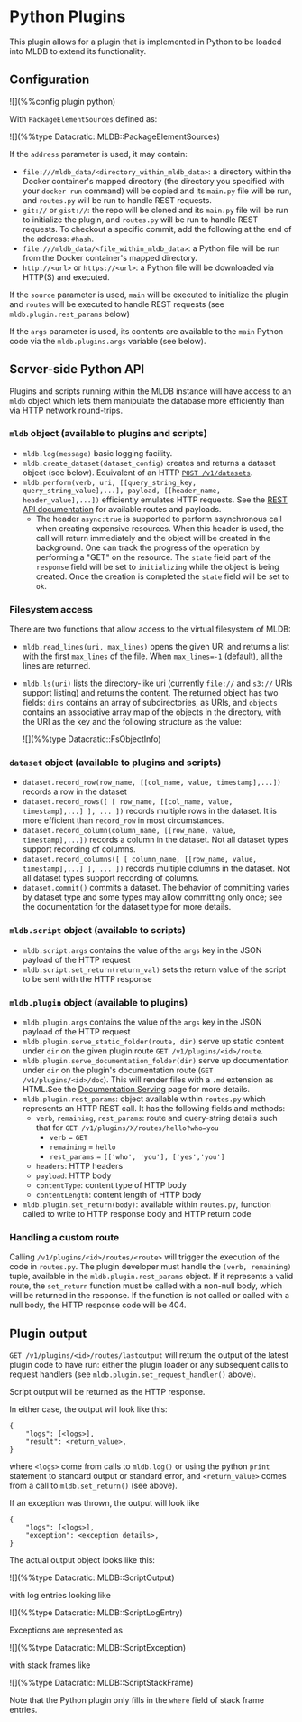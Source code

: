 # Python Plugins

This plugin allows for a plugin that is implemented in Python to be loaded
into MLDB to extend its functionality.

## Configuration

![](%%config plugin python)

With `PackageElementSources` defined as:

![](%%type Datacratic::MLDB::PackageElementSources)

If the `address` parameter is used, it may contain:

* `file:///mldb_data/<directory_within_mldb_data>`: a directory within the Docker container's mapped directory (the directory you specified with your `docker run` command) will be copied and its `main.py` file will be run, and `routes.py` will be run to handle REST requests.
* `git://` or `gist://`: the repo will be cloned and its `main.py` file will be run to initialize the plugin, and `routes.py` will be run to handle REST requests. To checkout a specific commit, add the following at the end of the address: `#hash`.
* `file:///mldb_data/<file_within_mldb_data>`: a Python file will be run from the Docker container's mapped directory.
* `http://<url>` or `https://<url>`: a Python file will be downloaded via HTTP(S) and executed.

If the `source` parameter is used, `main` will be executed to initialize the plugin and `routes` will be executed to handle REST requests (see `mldb.plugin.rest_params` below)

If the `args` parameter is used, its contents are available to the `main` Python code via the `mldb.plugins.args` variable (see below).

## <a name="API"></a> Server-side Python API

Plugins and scripts running within the MLDB instance will have access to an `mldb` object which lets them manipulate the database more efficiently than via HTTP network round-trips.

### `mldb` object (available to plugins and scripts)

* `mldb.log(message)` basic logging facility.
* `mldb.create_dataset(dataset_config)` creates and returns a dataset object (see below). Equivalent of an HTTP [`POST /v1/datasets`](../../rest.html#POST:/v1/datasets).
* `mldb.perform(verb, uri, [[query_string_key, query_string_value],...], payload, [[header_name, header_value],...])` efficiently emulates HTTP requests. See the [REST API documentation](../../rest.html) for available routes and payloads. 
    * The header `async:true` is supported to perform asynchronous call when creating expensive resources. When this header is used, the call will return immediately and the object will be created in the background.  One can track the progress of the operation by performing a "GET" on the resource.  The `state` field part of the `response` field will be set to `initializing` while the object is being created.  Once the creation is completed the `state` field will be set to `ok`.

### Filesystem access

There are two functions that allow access to the virtual filesystem of MLDB:

* `mldb.read_lines(uri, max_lines)` opens the given URI and returns a list with the first `max_lines` of the file. When `max_lines=-1` (default), all the lines are returned.
- `mldb.ls(uri)` lists the directory-like uri (currently `file://` and
  `s3://` URIs support listing) and returns the content.  The returned
  object has two fields: `dirs` contains an array of subdirectories, as
  URIs, and `objects` contains an associative array map of the objects
  in the directory, with the URI as the key and the following structure
  as the value:

  ![](%%type Datacratic::FsObjectInfo)

### `dataset` object (available to plugins and scripts)

* `dataset.record_row(row_name, [[col_name, value, timestamp],...])` records a row in the dataset
* `dataset.record_rows([ [ row_name, [[col_name, value, timestamp],...] ], ... ])` records multiple rows in the dataset.  It is more efficient than `record_row` in most circumstances.
* `dataset.record_column(column_name, [[row_name, value, timestamp],...])` records a column in the dataset.  Not all dataset types support recording of columns.
* `dataset.record_columns([ [ column_name, [[row_name, value, timestamp],...] ], ... ])` records multiple columns in the dataset.  Not all dataset types support recording of columns.
* `dataset.commit()` commits a dataset.  The behavior of committing varies by dataset
  type and some types may allow committing only once; see the documentation for the
  dataset type for more details.

### `mldb.script` object (available to scripts)

* `mldb.script.args` contains the value of the `args` key in the JSON payload of the HTTP request
* `mldb.script.set_return(return_val)` sets the return value of the script to be sent with the HTTP response

### `mldb.plugin` object (available to plugins)

* `mldb.plugin.args` contains the value of the `args` key in the JSON payload of the HTTP request
* `mldb.plugin.serve_static_folder(route, dir)` serve up static content under `dir` on the given plugin route `GET /v1/plugins/<id>/route`.
* `mldb.plugin.serve_documentation_folder(dir)` serve up documentation under `dir` on the plugin's documentation route (`GET /v1/plugins/<id>/doc`).  This will render files with a `.md` extension as HTML.See the [Documentation Serving](../DocumentationServing.md) page for more details.
* `mldb.plugin.rest_params`: object available within `routes.py` which represents an HTTP REST call. It has the following fields and methods:
    * `verb`, `remaining`, `rest_params`: route and query-string details such that for `GET /v1/plugins/X/routes/hello?who=you`
      * `verb` = `GET`
      * `remaining` = `hello`
      * `rest_params` = `[['who', 'you'], ['yes','you']`
    * `headers`: HTTP headers
    * `payload`: HTTP body
    * `contentType`: content type of HTTP body
    * `contentLength`: content length of HTTP body
* `mldb.plugin.set_return(body)`: available within `routes.py`, function called to write to HTTP response body and HTTP return code
    
### Handling a custom route

Calling `/v1/plugins/<id>/routes/<route>` will trigger the execution of the code in `routes.py`. The plugin developer must handle the `(verb, remaining)` tuple, available in the `mldb.plugin.rest_params` object. If it represents a valid route, the `set_return` function must be called with a non-null body, which will be returned in the response. If the function is not called or called with a null body, the HTTP response code will be 404.


## Plugin output

`GET /v1/plugins/<id>/routes/lastoutput` will return the output of the latest plugin code to have run: either the plugin loader or any subsequent calls to request handlers (see `mldb.plugin.set_request_handler()` above).

Script output will be returned as the HTTP response.

In either case, the output will look like this:

    {
        "logs": [<logs>], 
        "result": <return_value>,
    }

where `<logs>` come from calls to `mldb.log()` or using the python `print` statement to standard output or standard error, and `<return_value>` comes from a call to `mldb.set_return()` (see above).

If an exception was thrown, the output will look like

    {
        "logs": [<logs>], 
        "exception": <exception details>,
    }

The actual output object looks like this:

![](%%type Datacratic::MLDB::ScriptOutput)

with log entries looking like

![](%%type Datacratic::MLDB::ScriptLogEntry)

Exceptions are represented as

![](%%type Datacratic::MLDB::ScriptException)

with stack frames like

![](%%type Datacratic::MLDB::ScriptStackFrame)

Note that the Python plugin only fills in the `where` field of stack frame
entries.


